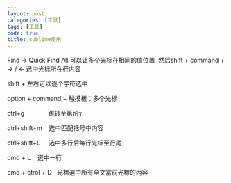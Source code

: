 ```yaml
---
layout: post
categories: [工具]
tags: [工具]
code: true
title: sublime使用
---
```


Find -> Quick Find All 可以让多个光标在相同的值位置  然后shift + command + -> / <- 选中光标所在行内容

shift + 左右可以逐个字符选中

option + command + 触摸板：多个光标

ctrl+g              跳转至第n行

ctrl+shift+m    选中匹配括号中内容

ctrl+shift+L     选中多行后每行光标至行尾

cmd + L       選中一行

cmd + ctrol + D    光標選中所有全文當前光標的內容